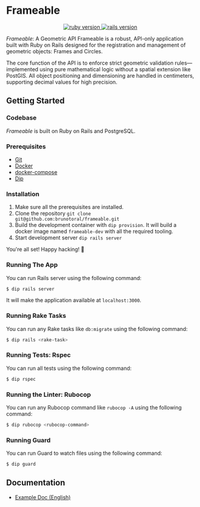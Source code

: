 # Frameable

<p align="center">
  <a href="https://www.ruby-lang.org/en/">
    <img src="https://img.shields.io/badge/Ruby-v3.3.2-green.svg" alt="ruby version">
  </a>
  <a href="http://rubyonrails.org/">
    <img src="https://img.shields.io/badge/Rails-v8.0.3-green.svg" alt="rails version">
  </a>
</p>

*Frameable*: A Geometric API
Frameable is a robust, API-only application built with Ruby on Rails designed for the registration and management of geometric objects: Frames and Circles.

The core function of the API is to enforce strict geometric validation rules—implemented using pure mathematical logic without a spatial extension like PostGIS. All object positioning and dimensioning are handled in centimeters, supporting decimal values for high precision.


## Getting Started

### Codebase

*Frameable* is built on Ruby on Rails and PostgreSQL.

### Prerequisites

- [Git](https://git-scm.com)
- [Docker](http://docker.com/)
- [docker-compose](https://docs.docker.com/compose/install/)
- [Dip](https://github.com/bibendi/dip)

### Installation

1. Make sure all the prerequisites are installed.
1. Clone the repository `git clone git@github.com:brunotoral/frameable.git`
1. Build the development container with `dip provision`. It will build a
docker image named `frameable-dev` with all the required tooling.
1. Start development server `dip rails server`

You're all set! Happy hacking! :tada:

### Running The App

You can run Rails server using the following command:

```sh
$ dip rails server
```

It will make the application available at `localhost:3000`.

### Running Rake Tasks

You can run any Rake tasks like `db:migrate` using the following command:

```sh
$ dip rails <rake-task>
```

### Running Tests: Rspec

You can run all tests using the following command:

```sh
$ dip rspec
```

### Running the Linter: Rubocop

You can run any Rubocop command like `rubocop -A` using the following command:

```sh
$ dip rubocop <rubocop-command>
```

### Running Guard

You can run Guard to watch files using the following command:

```sh
$ dip guard
```

## Documentation

- [Example Doc (English)](path/to/file.md)

